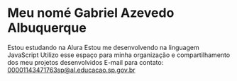 # Meu nomé Gabriel Azevedo Albuquerque 
Estou estudando na Alura
Estou me desenvolvendo na linguagem JavaScript
Utilizo esse espaço para minha organização e compartilhamento dos meu projetos desenvolvidos
E-mail para contato: 00001143471763sp@al.educacao.sp.gov.br
